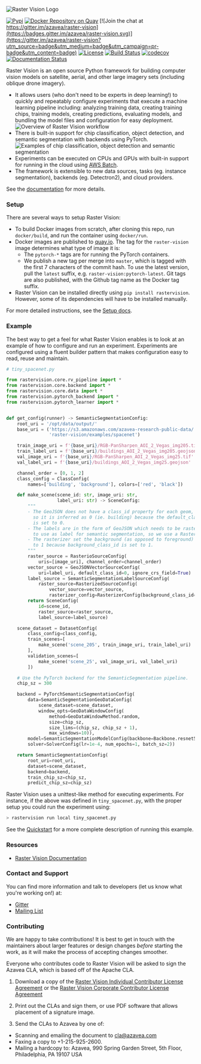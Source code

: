 ![Raster Vision Logo](docs/img/raster-vision-logo.png)
&nbsp;

[![Pypi](https://img.shields.io/pypi/v/rastervision.svg)](https://pypi.org/project/rastervision/)
[![Docker Repository on Quay](https://quay.io/repository/azavea/raster-vision/status "Docker Repository on Quay")](https://quay.io/repository/azavea/raster-vision)
[![Join the chat at https://gitter.im/azavea/raster-vision](https://badges.gitter.im/azavea/raster-vision.svg)](https://gitter.im/azavea/raster-vision?utm_source=badge&utm_medium=badge&utm_campaign=pr-badge&utm_content=badge)
[![License](https://img.shields.io/badge/License-Apache%202.0-blue.svg)](https://opensource.org/licenses/Apache-2.0)
[![Build Status](https://api.travis-ci.org/azavea/raster-vision.svg?branch=master)](http://travis-ci.org/azavea/raster-vision)
[![codecov](https://codecov.io/gh/azavea/raster-vision/branch/master/graph/badge.svg)](https://codecov.io/gh/azavea/raster-vision)
[![Documentation Status](https://readthedocs.org/projects/raster-vision/badge/?version=latest)](https://docs.rastervision.io/en/latest/?badge=latest)

Raster Vision is an open source Python framework for building computer vision models on satellite, aerial, and other large imagery sets (including oblique drone imagery).
* It allows users (who don't need to be experts in deep learning!) to quickly and repeatably configure experiments that execute a machine learning pipeline including: analyzing training data, creating training chips, training models, creating predictions, evaluating models, and bundling the model files and configuration for easy deployment.
![Overview of Raster Vision workflow](docs/img/rv-pipeline-overview.png)
* There is built-in support for chip classification, object detection, and semantic segmentation with backends using PyTorch.
![Examples of chip classification, object detection and semantic segmentation](docs/img/cv-tasks.png)
* Experiments can be executed on CPUs and GPUs with built-in support for running in the cloud using [AWS Batch](https://github.com/azavea/raster-vision-aws).
* The framework is extensible to new data sources, tasks (eg. instance segmentation), backends (eg. Detectron2), and cloud providers.

See the [documentation](https://docs.rastervision.io) for more details.

### Setup

There are several ways to setup Raster Vision:
* To build Docker images from scratch, after cloning this repo, run `docker/build`, and run the container using `docker/run`.
* Docker images are published to [quay.io](https://quay.io/repository/azavea/raster-vision). The tag for the `raster-vision` image determines what type of image it is:
    - The `pytorch-*` tags are for running the PyTorch containers.
    - We publish a new tag per merge into `master`, which is tagged with the first 7 characters of the commit hash. To use the latest version, pull the `latest` suffix, e.g. `raster-vision:pytorch-latest`. Git tags are also published, with the Github tag name as the Docker tag suffix.
* Raster Vision can be installed directly using `pip install rastervision`. However, some of its dependencies will have to be installed manually.

For more detailed instructions, see the [Setup docs](https://docs.rastervision.io/en/0.13/setup.html).

### Example

The best way to get a feel for what Raster Vision enables is to look at an example of how to configure and run an experiment. Experiments are configured using a fluent builder pattern that makes configuration easy to read, reuse and maintain.

```python
# tiny_spacenet.py

from rastervision.core.rv_pipeline import *
from rastervision.core.backend import *
from rastervision.core.data import *
from rastervision.pytorch_backend import *
from rastervision.pytorch_learner import *


def get_config(runner) -> SemanticSegmentationConfig:
    root_uri = '/opt/data/output/'
    base_uri = ('https://s3.amazonaws.com/azavea-research-public-data/'
                'raster-vision/examples/spacenet')

    train_image_uri = f'{base_uri}/RGB-PanSharpen_AOI_2_Vegas_img205.tif'
    train_label_uri = f'{base_uri}/buildings_AOI_2_Vegas_img205.geojson'
    val_image_uri = f'{base_uri}/RGB-PanSharpen_AOI_2_Vegas_img25.tif'
    val_label_uri = f'{base_uri}/buildings_AOI_2_Vegas_img25.geojson'

    channel_order = [0, 1, 2]
    class_config = ClassConfig(
        names=['building', 'background'], colors=['red', 'black'])

    def make_scene(scene_id: str, image_uri: str,
                   label_uri: str) -> SceneConfig:
        """
        - The GeoJSON does not have a class_id property for each geom,
          so it is inferred as 0 (ie. building) because the default_class_id
          is set to 0.
        - The labels are in the form of GeoJSON which needs to be rasterized
          to use as label for semantic segmentation, so we use a RasterizedSource.
        - The rasterizer set the background (as opposed to foreground) pixels
          to 1 because background_class_id is set to 1.
        """
        raster_source = RasterioSourceConfig(
            uris=[image_uri], channel_order=channel_order)
        vector_source = GeoJSONVectorSourceConfig(
            uri=label_uri, default_class_id=0, ignore_crs_field=True)
        label_source = SemanticSegmentationLabelSourceConfig(
            raster_source=RasterizedSourceConfig(
                vector_source=vector_source,
                rasterizer_config=RasterizerConfig(background_class_id=1)))
        return SceneConfig(
            id=scene_id,
            raster_source=raster_source,
            label_source=label_source)

    scene_dataset = DatasetConfig(
        class_config=class_config,
        train_scenes=[
            make_scene('scene_205', train_image_uri, train_label_uri)
        ],
        validation_scenes=[
            make_scene('scene_25', val_image_uri, val_label_uri)
        ])

    # Use the PyTorch backend for the SemanticSegmentation pipeline.
    chip_sz = 300

    backend = PyTorchSemanticSegmentationConfig(
        data=SemanticSegmentationGeoDataConfig(
            scene_dataset=scene_dataset,
            window_opts=GeoDataWindowConfig(
                method=GeoDataWindowMethod.random,
                size=chip_sz,
                size_lims=(chip_sz, chip_sz + 1),
                max_windows=10)),
        model=SemanticSegmentationModelConfig(backbone=Backbone.resnet50),
        solver=SolverConfig(lr=1e-4, num_epochs=1, batch_sz=2))

    return SemanticSegmentationConfig(
        root_uri=root_uri,
        dataset=scene_dataset,
        backend=backend,
        train_chip_sz=chip_sz,
        predict_chip_sz=chip_sz)

```

Raster Vision uses a unittest-like method for executing experiments. For instance, if the above was defined in `tiny_spacenet.py`, with the proper setup you could run the experiment using:

```bash
> rastervision run local tiny_spacenet.py
```

See the [Quickstart](https://docs.rastervision.io/en/0.13/quickstart.html) for a more complete description of running this example.

### Resources

* [Raster Vision Documentation](https://docs.rastervision.io)

### Contact and Support

You can find more information and talk to developers (let us know what you're working on!) at:
* [Gitter](https://gitter.im/azavea/raster-vision)
* [Mailing List](https://groups.google.com/forum/#!forum/raster-vision)

### Contributing

We are happy to take contributions! It is best to get in touch with the maintainers
about larger features or design changes *before* starting the work,
as it will make the process of accepting changes smoother.

Everyone who contributes code to Raster Vision will be asked to sign the
Azavea CLA, which is based off of the Apache CLA.

1. Download a copy of the [Raster Vision Individual Contributor License
   Agreement](docs/_static/cla/2018_04_17-Raster-Vision-Open-Source-Contributor-Agreement-Individual.pdf)
   or the [Raster Vision Corporate Contributor License
   Agreement](docs/_static/cla/2018_04_18-Raster-Vision-Open-Source-Contributor-Agreement-Corporate.pdf)

2. Print out the CLAs and sign them, or use PDF software that allows placement of a signature image.

3. Send the CLAs to Azavea by one of:
  - Scanning and emailing the document to cla@azavea.com
  - Faxing a copy to +1-215-925-2600.
  - Mailing a hardcopy to:
    Azavea, 990 Spring Garden Street, 5th Floor, Philadelphia, PA 19107 USA
